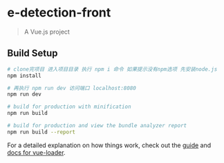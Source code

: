 # e-detection-front

> A Vue.js project

## Build Setup

``` bash
# clone完项目 进入项目目录 执行 npm i 命令 如果提示没有npm选项 先安装node.js
npm install

# 再执行 npm run dev 访问端口 localhost:8080
npm run dev

# build for production with minification
npm run build

# build for production and view the bundle analyzer report
npm run build --report
```

For a detailed explanation on how things work, check out the [guide](http://vuejs-templates.github.io/webpack/) and [docs for vue-loader](http://vuejs.github.io/vue-loader).
